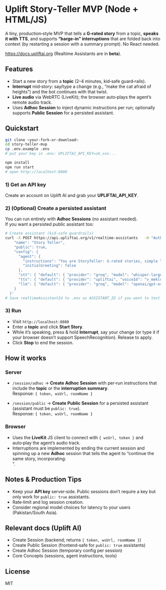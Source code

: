 # Uplift Story‑Teller MVP (Node + HTML/JS)

A tiny, production‑style MVP that tells a **G‑rated story** from a topic, **speaks it with TTS**, and supports **“barge‑in” interruptions** that are folded back into context (by restarting a session with a summary prompt). No React needed.

https://docs.upliftai.org (Realtime Assistants are in **beta**).

## Features
- Start a new story from a **topic** (2–4 minutes, kid‑safe guard‑rails).
- **Interrupt** mid‑story: say/type a change (e.g., “make the cat afraid of heights”) and the bot continues with that twist.
- **Live audio** via WebRTC (LiveKit); the browser auto‑plays the agent’s remote audio track.
- Uses **Adhoc Session** to inject dynamic instructions per run; optionally supports **Public Session** for a persisted assistant.

## Quickstart

```bash
git clone <your-fork-or-download>
cd story-teller-mvp
cp .env.example .env
# put your key in .env: UPLIFTAI_API_KEY=sk_xxx...

npm install
npm run start
# open http://localhost:8080
```

### 1) Get an API key
Create an account on Uplift AI and grab your **UPLIFTAI_API_KEY**.

### 2) (Optional) Create a persisted assistant
You can run entirely with **Adhoc Sessions** (no assistant needed).  
If you want a persisted public assistant too:

```bash
# Create assistant (kid-safe guardrails)
curl -X POST https://api.upliftai.org/v1/realtime-assistants   -H "Authorization: Bearer $UPLIFTAI_API_KEY"   -H "Content-Type: application/json"   -d '{
    "name": "Story Teller",
    "public": true,
    "config": {
      "agent": {
        "instructions": "You are StoryTeller: G-rated stories, simple language, stop when user interrupts and continue accordingly.",
        "initialGreeting": false
      },
      "stt": { "default": { "provider": "groq", "model": "whisper-large-v3", "language": "en" } },
      "tts": { "default": { "provider": "upliftai", "voiceId": "v_meklc281", "outputFormat": "MP3_22050_32" } },
      "llm": { "default": { "provider": "groq", "model": "openai/gpt-oss-120b" } }
    }
  }'
# Save realtimeAssistantId to .env as ASSISTANT_ID if you want to test /session/public
```

### 3) Run
- Visit `http://localhost:8080`
- Enter a **topic** and click **Start Story**.
- While it’s speaking, press & hold **Interrupt**, say your change (or type it if your browser doesn’t support SpeechRecognition). Release to apply.
- Click **Stop** to end the session.

## How it works

### Server
- `/session/adhoc` → **Create Adhoc Session** with per‑run instructions that include the **topic** or the **interruption summary**.  
  Response: `{ token, wsUrl, roomName }`

- `/session/public` → **Create Public Session** for a persisted assistant (assistant must be `public: true`).  
  Response: `{ token, wsUrl, roomName }`

### Browser
- Uses the **LiveKit** JS client to connect with `{ wsUrl, token }` and auto‑play the agent’s audio track.
- Interruptions are implemented by ending the current session and spinning up a new **Adhoc** session that tells the agent to “continue the same story, incorporating: <summary>”.

## Notes & Production Tips
- Keep your **API key** server‑side. Public sessions don’t require a key but only work for `public: true` assistants.
- Rate‑limit and log session creation.
- Consider regional model choices for latency to your users (Pakistan/South Asia).

## Relevant docs (Uplift AI)
- Create Session (backend; returns `{ token, wsUrl, roomName }`)
- Create Public Session (frontend‑safe for `public: true` assistants)
- Create Adhoc Session (temporary config per session)
- Core Concepts (sessions, agent instructions, tools)

## License
MIT